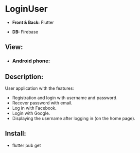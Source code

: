 # LoginUser
- **Front &amp; Back:** Flutter

- **DB:** Firebase

## View:
- ### Android phone:

## Description:
User application with the features:
- Registration and login with username and password.
- Recover password with email.
- Log in with Facebook.
- Login with Google.
- Displaying the username after logging in (on the home page).

## Install:
- flutter pub get






